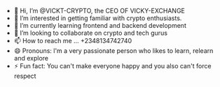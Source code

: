 - 👋 Hi, I’m @VICKT-CRYPTO, the CEO OF VICKY-EXCHANGE
- 👀 I’m interested in getting familiar with crypto enthusiasts.
- 🌱 I’m currently learning frontend and backend development
- 💞️ I’m looking to collaborate on crypto and tech gurus
- 📫 How to reach me ... +2348134742740
- 😄 Pronouns: l'm a very passionate person who likes to learn, relearn and explore 
- ⚡ Fun fact: You can't make everyone happy and you also can't force respect
